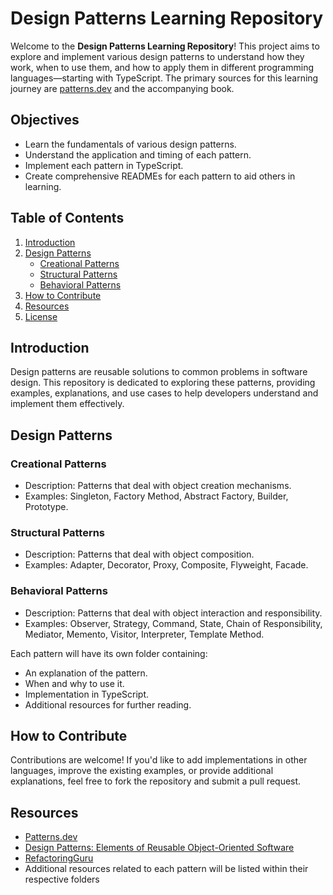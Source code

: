 # Design Patterns Learning Repository

Welcome to the **Design Patterns Learning Repository**! This project aims to explore and implement various design patterns to understand how they work, when to use them, and how to apply them in different programming languages—starting with TypeScript. The primary sources for this learning journey are [patterns.dev](https://patterns.dev) and the accompanying book.

## Objectives

- Learn the fundamentals of various design patterns.
- Understand the application and timing of each pattern.
- Implement each pattern in TypeScript.
- Create comprehensive READMEs for each pattern to aid others in learning.

## Table of Contents

1. [Introduction](#introduction)
2. [Design Patterns](#design-patterns)
    - [Creational Patterns](#creational-patterns)
    - [Structural Patterns](#structural-patterns)
    - [Behavioral Patterns](#behavioral-patterns)
3. [How to Contribute](#how-to-contribute)
4. [Resources](#resources)
5. [License](#license)

## Introduction

Design patterns are reusable solutions to common problems in software design. This repository is dedicated to exploring these patterns, providing examples, explanations, and use cases to help developers understand and implement them effectively.

## Design Patterns

### Creational Patterns
- Description: Patterns that deal with object creation mechanisms.
- Examples: Singleton, Factory Method, Abstract Factory, Builder, Prototype.

### Structural Patterns
- Description: Patterns that deal with object composition.
- Examples: Adapter, Decorator, Proxy, Composite, Flyweight, Facade.

### Behavioral Patterns
- Description: Patterns that deal with object interaction and responsibility.
- Examples: Observer, Strategy, Command, State, Chain of Responsibility, Mediator, Memento, Visitor, Interpreter, Template Method.

Each pattern will have its own folder containing:
- An explanation of the pattern.
- When and why to use it.
- Implementation in TypeScript.
- Additional resources for further reading.

## How to Contribute

Contributions are welcome! If you'd like to add implementations in other languages, improve the existing examples, or provide additional explanations, feel free to fork the repository and submit a pull request.

## Resources

- [Patterns.dev](https://patterns.dev)
- [Design Patterns: Elements of Reusable Object-Oriented Software]([https://amzn.to/3oF6Mjp](https://github.com/GunterMueller/Books-3/blob/master/Design%20Patterns%20Elements%20of%20Reusable%20Object-Oriented%20Software.pdf))
- [RefactoringGuru](https://refactoring.guru/design-patterns)
- Additional resources related to each pattern will be listed within their respective folders
